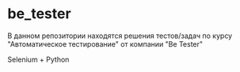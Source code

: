 # be_tester
В данном репозитории находятся решения тестов/задач 
по курсу "Автоматическое тестирование" от компании "Be Tester"

Selenium + Python
